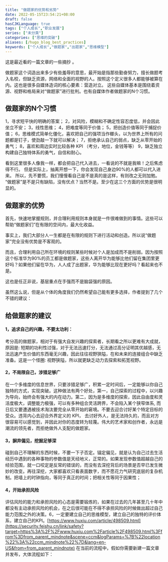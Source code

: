 ```yaml
---
title: "做题家的优势和劣势"
date: 2022-05-15T23:54:21+08:00
draft: false
hasCJKLanguage: true
tags: ["个人成长","职业发展"]
series: ["未分类"]
categories: ["思维的突破"]
aliases: [/hugo_blog_best_practices]
keywords: ["个人成长","做题家","出题家","思维模型"]
---
```


这是最近看的一篇文章的一些摘抄 。

<!-- more -->

做题家这个词造出来多少有些羞辱的意思，最开始是指那些勤奋努力，擅长做题考入名校，但缺乏资源，网络和全面的视野的人。按照这个定义很多人都能够被算在内。这也是很多自媒体造词的核心要素：营造对立。 这些自媒体基本是围绕着资源、视野和格局来对“做题家”进行批判。也有自媒体作者做题家的N个习惯。

## 做题家的N个习惯
 1，寻求短平快的明确的答案； 
 2，对风险，模糊和不确定性容忍度低，并会因此坐立不安； 
 3，线性思维； 
 4，把难度等同于价值； 
 5，把创造价值等同于捕捉价值； 
 6，思维模式简单化僵化，喜欢把自己的强项当作榔头，以为世界上所有的问题都是钉子，使劲敲一下就可以解决； 
 7，拒绝承认自己的弱点，缺乏从零开始的勇气； 
 8，喜欢和周边实时比较各种 KPI （考分，地位，金钱等等） 
 9，缺乏独立构建自己独特体系的勇气，自信和耐心。


看到这里很多人像我一样，都会把自己代入进去，一看说的不就是我嘛！之后焦虑得不行。 
但是实际上，抽离开想一下，你会发现自己身边90%的人都可以代入进来。
所以，先不要慌，我们慢慢看自己是不是真的是这样，有则改之无则加勉。 
“做题家”是不是只有缺陷，没有优点？当然不是。至少在这三个方面的优势是很明显的。 

## 做题家的优势
首先，快速地掌握规则，并合理利用规则本身就是一件很难做到的事情。这些可以帮助“做题家们”在有限的空间内，最大化收益。

事实上，我们大部分人一生都是在有限的规则下进行活动和创造。所以说“做题家”完全没有优势是不客观的。

而且，合理利用自己所在环境的规则某些时候对个人是加成而不是削弱。因为按照这个标准华为90%的员工都是做题家，这些人离开华为能够比他们留在集团里更好吗？如果他们留在华为，人人成了出题家，华为能够比现在更好吗？看起来也不是。

这也是任正非说，基层重点在手强而不是脑袋强的原因。

虽然这么说，但是从个体的角度我们仍然希望自己能有更多选择，作者提到了几个不错的建议：

## 给做题家的建议

#### 1，追求自己的兴趣，不要太功利：
考分高的做题家，相对于有强大自发兴趣的探索者，长期看之所以更难有大成就，原因是: 短期的功利性过强，对于无法迅速打分，无法通过高分证明其优越感，无法迅速产生价值的东西毫无兴趣，因此往往视野狭隘，在和未来的连接组合中缺乏准备。这是一个怪圈: 视野狭隘，所以就更缺乏动力去探索和拓宽视野。 

#### 2，不局限自己，涉猎足够广 
在一个多维度的信息世界，只要涉猎足够广，积累一定时间后，一定能够以你自己独特的方式，实现突破。这种做法有两个好处，第一，自己探索的过程中，以兴趣为导向，始终会有强大的内在动力。第二，因为是多维度的探索，因此自由度和灵活度极大，调整能力极强，可以有多种组合灵活跨界，不会陷入某个狭窄体系, 而日后又要遭遇被技术淘汰要完全从零开始的窘境。不要去迎合讨好某个特定目标的受众。违背内心去迎合外界定义的 KPI， 去讨好外人，是无法持久的，而且对方很容易可以感觉到，并因此对你的态度转为轻蔑。伟大的艺术家和创作者，永远是潮流的领先者，而拒绝做外人支配的做题家。

#### 3，摒弃偏见，挖掘足够深 
碰到自己不理解的东西时候，不要一下子否定。锚定偏见，就是认为自己过去生活经历中遇到的各种事物的参数值是天经地义，正常的。如果发现参数值超越自己的经验范围，就一口咬定是反常的错误的，而没有去深挖背后的场景是否早已发生微妙的改变。再往深挖，大家都喜欢只看表面数字，而不愿花力气研究底层的复杂机制。把墙上的时钟指向，等同于真正的时间；把相关性等同于因果性； 

#### 4，开始承担风险 
评估风险的能力和承担风险的心态是需要锻炼的，如果在过去的几年甚至几十年中都没有主动承担风险的机会，在之后很可能在不得不承担风险的时候做出超过自己能力范围之外的决策。 ​6，一定要建立自己的思维模型，建立自己的独特的评价体系，建立自己的KPI。[https://www.huxiu.com/article/498509.html](https://security.feishu.cn/link/safety?target=https%3A%2F%2Fwww.huxiu.com%2Farticle%2F498509.html%3Ffrom%3Dfrom_parent_mindnote&scene=ccm&logParams=%7B%22location%22%3A%22ccm_mindnote%22%7D&lang=en-US&from=from_parent_mindnote)
在当前的流程中，假如你需要新建一篇文章并发布，大体流程如下：
